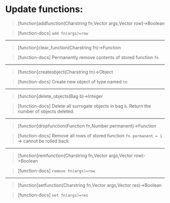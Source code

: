 # Update functions:

> [function]addfunction(Charstring fn,Vector args,Vector row)->Boolean

> [function-docs]
> `add fn(args)=row` 



___

> [function]clear_function(Charstring fn)->Function

> [function-docs]
> Permanently remove contents of stored function `fn` 



___

> [function]createobject(Charstring tn)->Object

> [function-docs]
> Create new object of type named `tn` 



___

> [function]delete_objects(Bag b)->Integer

> [function-docs]
> Delete all surrogate objects in bag `b`. 
>      Return the number of objects deleted. 



___

> [function]dropfunction(Function fn,Number permanent)->Function

> [function-docs]
> Remove all rows of stored function `fn`. 
>      `permanent = 1` => cannot be rolled back 



___

> [function]remfunction(Charstring fn,Vector args,Vector row)->Boolean

> [function-docs]
> `remove fn(args)=row` 



___

> [function]setfunction(Charstring fn,Vector args,Vector res)->Boolean

> [function-docs]
> `set fn(args)=res` 



